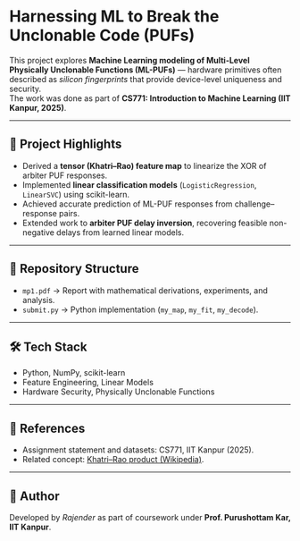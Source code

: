 # Harnessing ML to Break the Unclonable Code (PUFs)

This project explores **Machine Learning modeling of Multi-Level Physically Unclonable Functions (ML-PUFs)** — hardware primitives often described as *silicon fingerprints* that provide device-level uniqueness and security.  
The work was done as part of **CS771: Introduction to Machine Learning (IIT Kanpur, 2025)**.

---

## 🚀 Project Highlights
- Derived a **tensor (Khatri–Rao) feature map** to linearize the XOR of arbiter PUF responses.  
- Implemented **linear classification models** (`LogisticRegression`, `LinearSVC`) using scikit-learn.  
- Achieved accurate prediction of ML-PUF responses from challenge–response pairs.  
- Extended work to **arbiter PUF delay inversion**, recovering feasible non-negative delays from learned linear models.  

---

## 📂 Repository Structure
- `mp1.pdf` → Report with mathematical derivations, experiments, and analysis.  
- `submit.py` → Python implementation (`my_map`, `my_fit`, `my_decode`).  

---

## 🛠️ Tech Stack
- Python, NumPy, scikit-learn  
- Feature Engineering, Linear Models  
- Hardware Security, Physically Unclonable Functions  

---

## 📖 References
- Assignment statement and datasets: CS771, IIT Kanpur (2025).  
- Related concept: [Khatri–Rao product (Wikipedia)](https://en.wikipedia.org/wiki/Khatri%E2%80%93Rao_product).  

---

## 🔗 Author
Developed by *Rajender* as part of coursework under **Prof. Purushottam Kar, IIT Kanpur**.

